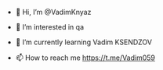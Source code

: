 - 👋 Hi, I’m @VadimKnyaz
- 👀 I’m interested in  qa 
- 🌱 I’m currently learning Vadim KSENDZOV    

- 📫 How to reach me  https://t.me/Vadim059

<!---
VadimKnyaz/VadimKnyaz is a ✨ special ✨ repository because its `README.md` (this file) appears on your GitHub profile.
You can click the Preview link to take a look at your changes.
--->
